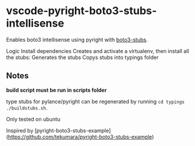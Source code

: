 # vscode-pyright-boto3-stubs-intellisense

Enables boto3 intellisense using pyright with [boto3-stubs](https://pypi.org/project/boto3-stubs/).

Logic
Install dependencies
Creates and activate a virtualenv, then install all the stubs:
Generates the stubs
Copys stubs into typings folder

## Notes

**build script must be run in scripts folder**

type stubs for pylance/pyright can be regenerated by running 
`cd typings`
`./buildstubs.sh`.

Only tested on ubuntu

Inspired by [pyright-boto3-stubs-example] (https://github.com/tekumara/pyright-boto3-stubs-example)